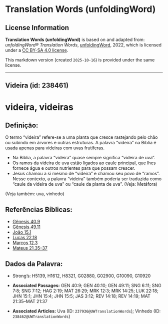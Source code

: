 # Translation Words (unfoldingWord)

## License Information

**Translation Words (unfoldingWord)** is based on and adapted from: _unfoldingWord® Translation Words_, [unfoldingWord](https://unfoldingword.org/utw), 2022, which is licensed under a [CC BY-SA 4.0 license](https://creativecommons.org/licenses/by-sa/4.0/legalcode.en).

This markdown version (created `2025-10-16`) is provided under the same license.



--------------------------------

## Videira (id: 238461)

videira, videiras
=================

Definição:
----------

O termo “videira” refere\-se a uma planta que cresce rastejando pelo chão ou subindo em árvores e outras estruturas. A palavra “videira” na Bíblia é usada apenas para videiras com uvas frutíferas. 

* Na Bíblia, a palavra “videira” quase sempre significa “videira de uva”.
* Os ramos da videira de uva estão ligados ao caule principal, que lhes fornece água e outros nutrientes para que possam crescer.
* Jesus chamou a si mesmo de “videira” e chamou seu povo de “ramos”. Nesse contexto, a palavra “videira” também poderia ser traduzida como “caule da videira de uva” ou “caule da planta de uva”. (Veja: Metáfora)

(Veja também: uva, vinhedo)

Referências Bíblicas:
---------------------

* [Gênesis 40\.9](https://ref.ly/Gen40:9)
* [Gênesis 49\.11](https://ref.ly/Gen49:11)
* [João 15\.1](https://ref.ly/John15:1)
* [Lucas 22\.18](https://ref.ly/Luke22:18)
* [Marcos 12\.3](https://ref.ly/Mark12:3)
* [Mateus 21\.35–37](https://ref.ly/Matt21:35-Matt21:37)

Dados da Palavra:
-----------------

* Strong’s: H5139, H1612, H8321, G02880, G02900, G10090, G10920

* **Associated Passages:** GEN 40:9; GEN 40:10; GEN 49:11; SNG 6:11; SNG 7:8; SNG 7:12; HAG 2:19; MAT 26:29; MRK 12:3; MRK 14:25; LUK 22:18; JHN 15:1; JHN 15:4; JHN 15:5; JAS 3:12; REV 14:18; REV 14:19; MAT 21:35–MAT 21:37
* **Associated Articles:** Uva (ID: `237936@UWTranslationWords`); Vinhedo (ID: `238462@UWTranslationWords`)

